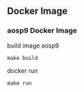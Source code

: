 ## Docker Image

### aosp9 Docker Image


build image aosp9
```
make build
```

docker run
```
make run
```

